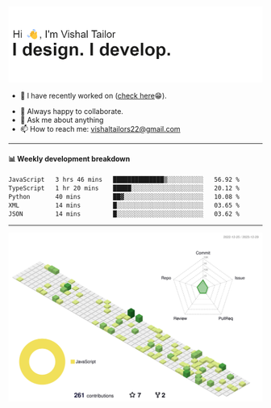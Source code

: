 ![Hi, I'm Vishal Tailor. I design. I develop.](https://github.com/vishaltailors/vishaltailors/blob/main/header.png?raw=true)

- 🔭 I have recently worked on ([check here](https://vishaltailor.com)😁).
<!-- - 🎦 Currently watching: JavaScript: The Hard Parts By Will Sentance. -->
- 👯 Always happy to collaborate.
- 💬 Ask me about anything
- 📫 How to reach me: <a href="mailto:vishaltailors22@gmail.com">vishaltailors22@gmail.com</a>

<hr /> 
<h4>📊 Weekly development breakdown</h4>
<!--START_SECTION:waka-->

```txt
JavaScript   3 hrs 46 mins   ██████████████▒░░░░░░░░░░   56.92 %
TypeScript   1 hr 20 mins    █████░░░░░░░░░░░░░░░░░░░░   20.12 %
Python       40 mins         ██▓░░░░░░░░░░░░░░░░░░░░░░   10.08 %
XML          14 mins         █░░░░░░░░░░░░░░░░░░░░░░░░   03.65 %
JSON         14 mins         █░░░░░░░░░░░░░░░░░░░░░░░░   03.62 %
```

<!--END_SECTION:waka-->
<hr /> 

![](./profile-3d-contrib/profile-green-animate.svg)
